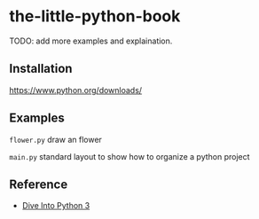 # the-little-python-book

TODO: add more examples and explaination.

## Installation
https://www.python.org/downloads/

## Examples

`flower.py` draw an flower

`main.py` standard layout to show how to organize a python project

## Reference
* [Dive Into Python 3](https://diveintopython3.net/index.html)